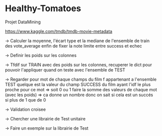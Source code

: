 # Healthy-Tomatoes
Projet DataMining

https://www.kaggle.com/tmdb/tmdb-movie-metadata

-> Calculer la moyenne, l'écart type et la mediane de l'ensemble de train des vote_average
	enfin de fixer la note limite entre success et echec

-> Definir les poids sur les colonnes

-> Tfdif sur TRAIN avec des poids sur les colonnes, recuperer le dict pour pouvoir l'appliquer quand on teste avec l'ensemble de TEST

-> Regarder pour mot de chaque champs du film f appartenant a l'ensemble TEST
	quelque est la valeur du champ SUCCESS du film ayant l'idf le plus proche pour ce mot => soit 0 ou 1 
	faire la somme des valeurs de chaque mot (avec les poids) => ca donne un nombre
	donc on sait si cela est un succés si plus de 1 que de 0

-> Validation croisee

-> Chercher une librairie de Test unitaire

-> Faire un exemple sur la librairie de Test
